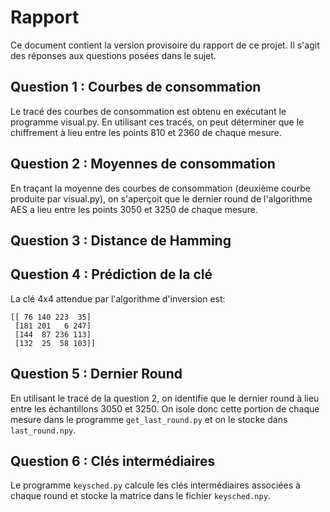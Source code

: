 # Rapport
Ce document contient la version provisoire du rapport de ce projet. Il s'agit des réponses aux questions posées dans
le sujet.

## Question 1 : Courbes de consommation
Le tracé des courbes de consommation est obtenu en exécutant le programme visual.py.
En utilisant ces tracés, on peut déterminer que le chiffrement à lieu entre les points 810 et 2360 de chaque mesure.

## Question 2 : Moyennes de consommation
En traçant la moyenne des courbes de consommation (deuxième courbe produite par visual.py), on s'aperçoit que le dernier
round de l'algorithme AES a lieu entre les points 3050 et 3250 de chaque mesure.

## Question 3 : Distance de Hamming

## Question 4 : Prédiction de la clé
La clé 4x4 attendue par l'algorithme d'inversion est:
```
[[ 76 140 223  35]
 [181 201   6 247]
 [144  87 236 113]
 [132  25  58 103]]
```

## Question 5 : Dernier Round
En utilisant le tracé de la question 2, on identifie que le dernier round à lieu entre les échantillons 3050 et 3250.
On isole donc cette portion de chaque mesure dans le programme `get_last_round.py` et on le stocke dans `last_round.npy`.

## Question 6 : Clés intermédiaires
Le programme `keysched.py` calcule les clés intermédiaires associées à chaque round et stocke la matrice dans le fichier
`keysched.npy`.
